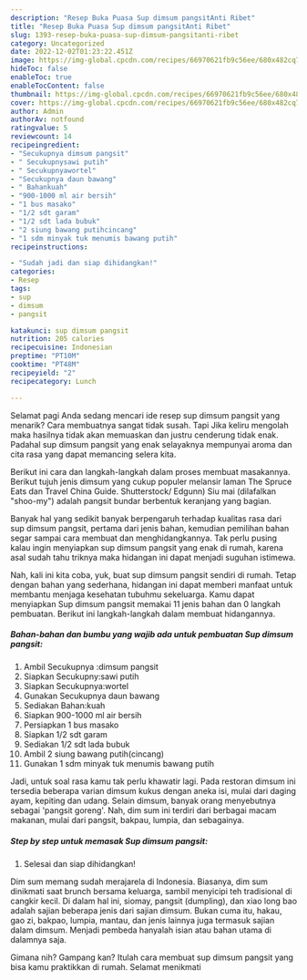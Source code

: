 ```yaml
---
description: "Resep Buka Puasa Sup dimsum pangsitAnti Ribet"
title: "Resep Buka Puasa Sup dimsum pangsitAnti Ribet"
slug: 1393-resep-buka-puasa-sup-dimsum-pangsitanti-ribet
category: Uncategorized
date: 2022-12-02T01:23:22.451Z
image: https://img-global.cpcdn.com/recipes/66970621fb9c56ee/680x482cq70/sup-dimsum-pangsit-foto-resep-utama.jpg
hideToc: false
enableToc: true
enableTocContent: false
thumbnail: https://img-global.cpcdn.com/recipes/66970621fb9c56ee/680x482cq70/sup-dimsum-pangsit-foto-resep-utama.jpg
cover: https://img-global.cpcdn.com/recipes/66970621fb9c56ee/680x482cq70/sup-dimsum-pangsit-foto-resep-utama.jpg
author: Admin
authorAv: notfound
ratingvalue: 5
reviewcount: 14
recipeingredient:
- "Secukupnya dimsum pangsit"
- " Secukupnysawi putih"
- " Secukupnyawortel"
- "Secukupnya daun bawang"
- " Bahankuah"
- "900-1000 ml air bersih"
- "1 bus masako"
- "1/2 sdt garam"
- "1/2 sdt lada bubuk"
- "2 siung bawang putihcincang"
- "1 sdm minyak tuk menumis bawang putih"
recipeinstructions:

- "Sudah jadi dan siap dihidangkan!"
categories:
- Resep
tags:
- sup
- dimsum
- pangsit

katakunci: sup dimsum pangsit 
nutrition: 205 calories
recipecuisine: Indonesian
preptime: "PT10M"
cooktime: "PT48M"
recipeyield: "2"
recipecategory: Lunch

---
```



Selamat pagi Anda sedang mencari ide resep sup dimsum pangsit yang menarik? Cara membuatnya sangat tidak susah. Tapi Jika keliru mengolah maka hasilnya tidak akan memuaskan dan justru cenderung tidak enak. Padahal sup dimsum pangsit yang enak selayaknya mempunyai aroma dan cita rasa yang dapat memancing selera kita.


Berikut ini cara dan langkah-langkah dalam proses membuat masakannya. Berikut tujuh jenis dimsum yang cukup populer melansir laman The Spruce Eats dan Travel China Guide. Shutterstock/ Edgunn) Siu mai (dilafalkan &#34;shoo-my&#34;) adalah pangsit bundar berbentuk keranjang yang bagian.

Banyak hal yang sedikit banyak berpengaruh terhadap kualitas rasa dari sup dimsum pangsit, pertama dari jenis bahan, kemudian pemilihan bahan segar sampai cara membuat dan menghidangkannya. Tak perlu pusing kalau ingin menyiapkan sup dimsum pangsit yang enak di rumah, karena asal sudah tahu triknya maka hidangan ini dapat menjadi suguhan istimewa.


Nah, kali ini kita coba, yuk, buat sup dimsum pangsit sendiri di rumah. Tetap dengan bahan yang sederhana, hidangan ini dapat memberi manfaat untuk membantu menjaga kesehatan tubuhmu sekeluarga. Kamu dapat menyiapkan Sup dimsum pangsit memakai 11 jenis bahan dan 0 langkah pembuatan. Berikut ini langkah-langkah dalam membuat hidangannya.

<!--inarticleads1-->

##### Bahan-bahan dan bumbu yang wajib ada untuk pembuatan Sup dimsum pangsit:

1. Ambil Secukupnya :dimsum pangsit
1. Siapkan  Secukupny:sawi putih
1. Siapkan  Secukupnya:wortel
1. Gunakan Secukupnya daun bawang
1. Sediakan  Bahan:kuah
1. Siapkan 900-1000 ml air bersih
1. Persiapkan 1 bus masako
1. Siapkan 1/2 sdt garam
1. Sediakan 1/2 sdt lada bubuk
1. Ambil 2 siung bawang putih(cincang)
1. Gunakan 1 sdm minyak tuk menumis bawang putih


Jadi, untuk soal rasa kamu tak perlu khawatir lagi. Pada restoran dimsum ini tersedia beberapa varian dimsum kukus dengan aneka isi, mulai dari daging ayam, kepiting dan udang. Selain dimsum, banyak orang menyebutnya sebagai &#39;pangsit goreng&#39;. Nah, dim sum ini terdiri dari berbagai macam makanan, mulai dari pangsit, bakpau, lumpia, dan sebagainya. 

<!--inarticleads2-->

##### Step by step untuk memasak Sup dimsum pangsit:


1. Selesai dan siap dihidangkan!

Dim sum memang sudah merajarela di Indonesia. Biasanya, dim sum dinikmati saat brunch bersama keluarga, sambil menyicipi teh tradisional di cangkir kecil. Di dalam hal ini, siomay, pangsit (dumpling), dan xiao long bao adalah sajian beberapa jenis dari sajian dimsum. Bukan cuma itu, hakau, gao zi, bakpao, lumpia, mantau, dan jenis lainnya juga termasuk sajian dalam dimsum. Menjadi pembeda hanyalah isian atau bahan utama di dalamnya saja. 

Gimana nih? Gampang kan? Itulah cara membuat sup dimsum pangsit yang bisa kamu praktikkan di rumah. Selamat menikmati
